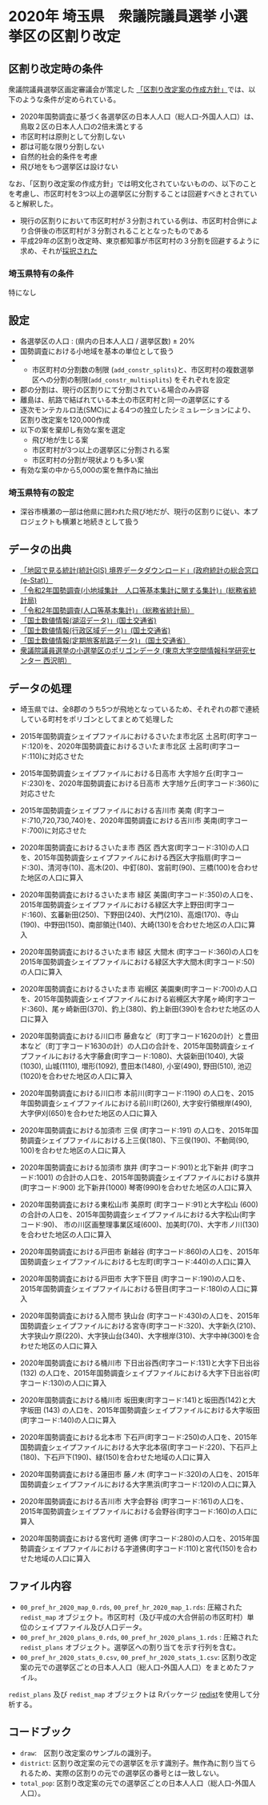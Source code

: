 # 2020年 埼玉県　衆議院議員選挙 小選挙区の区割り改定
## 区割り改定時の条件
衆議院議員選挙区画定審議会が策定した [「区割り改定案の作成方針」](https://www.soumu.go.jp/main_content/000794997.pdf)では、以下のような条件が定められている。

* 2020年国勢調査に基づく各選挙区の日本人人口（総人口-外国人人口）は、鳥取２区の日本人人口の2倍未満とする
* 市区町村は原則として分割しない
* 郡は可能な限り分割しない
* 自然的社会的条件を考慮
* 飛び地をもつ選挙区は設けない

なお、「区割り改定案の作成方針」では明文化されていないものの、以下のことを考慮し、市区町村を3つ以上の選挙区に分割することは回避すべきとされていると解釈した。

* 現行の区割りにおいて市区町村が３分割されている例は、市区町村合併により合併後の市区町村が３分割されることとなったものである
* 平成29年の区割り改定時、東京都知事が市区町村の３分割を回避するように求め、それが[採択された](https://www.soumu.go.jp/main_content/000761504.pdf)


### 埼玉県特有の条件 
<!--- This will be 特になし for prefectures except for 北海道 and 東京 -->
特になし

## 設定
* 各選挙区の人口 : (県内の日本人人口 / 選挙区数) ± 20%
* 国勢調査における小地域を基本の単位として扱う
* * 市区町村の分割数の制限 (`add_constr_splits`)と、市区町村の複数選挙区への分割の制限(`add_constr_multisplits`) をそれぞれを設定
* 郡の分割は、現行の区割りにて分割されている場合のみ許容
* 離島は、航路で結ばれている本土の市区町村と同一の選挙区にする
* 逐次モンテカルロ法(SMC)による4つの独立したシミュレーションにより、区割り改定案を120,000作成
* 以下の案を棄却し有効な案を選定
  + 飛び地が生じる案
  + 市区町村が3つ以上の選挙区に分割される案
  + 市区町村の分割が現状よりも多い案
* 有効な案の中から5,000の案を無作為に抽出

### 埼玉県特有の設定
* 深谷市横瀬の一部は他県に囲われた飛び地だが、現行の区割りに従い、本プロジェクトも横瀬と地続きとして扱う

<!--- [When largest municipality was set aside]  倉敷市の人口は、県の1議席あたりの人口（県の総人口 / 選挙区数）より大きい。そのため、最大市区町村の分割を許容しない区割りシミュレーションでは、倉敷市を対象外とし、単独で選挙区を構成させた。 -->
<!--- [Interpretation of requirements related to discontiguous areas] 宮城野区港５丁目は厳密には飛び地とみなすこともできるが、現行の区割りでは飛び地として扱われていないため、本プロジェクトでも飛び地として扱わない。-->
<!--- [When largest municipality was not split] 日本人人口が最大の市区町村であるいわき市は、1966年以降は市区町村合併を経ておらず、「平成の大合併以前の市区町村界」に該当する市区町村界が存在しない。よって、いわき市の分割を許容する案は作成せず、市区町村分割を許容しない案のみを作成した。-->


## データの出典
* [「地図で見る統計(統計GIS)  境界データダウンロード」(政府統計の総合窓口(e-Stat)）](https://www.e-stat.go.jp/gis/statmap-search?page=1&type=2&aggregateUnitForBoundary=A&toukeiCode=00200521)
* [「令和2年国勢調査(小地域集計　人口等基本集計に関する集計)」(総務省統計局)](https://www.e-stat.go.jp/stat-search/files?page=1&toukei=00200521&tstat=000001136464&cycle=0&tclass1=000001136472)
* [「令和2年国勢調査(人口等基本集計)」（総務省統計局）](https://www.e-stat.go.jp/stat-search/files?page=1&layout=datalist&toukei=00200521&tstat=000001136464&cycle=0&year=20200&month=24101210&tclass1=000001136466)
* [「国土数値情報(湖沼データ)」(国土交通省)](https://nlftp.mlit.go.jp/ksj/gml/datalist/KsjTmplt-W09-v2_2.html)
* [「国土数値情報(行政区域データ)」(国土交通省)](https://nlftp.mlit.go.jp/ksj/gml/datalist/KsjTmplt-N03-v2_3.html)
* [「国土数値情報(定期旅客航路データ)」（国土交通省）](https://nlftp.mlit.go.jp/ksj/gml/datalist/KsjTmplt-N09.html)
* [衆議院議員選挙の小選挙区のポリゴンデータ (東京大学空間情報科学研究センター 西沢明）](https://home.csis.u-tokyo.ac.jp/~nishizawa/senkyoku/)

## データの処理
* 埼玉県では、全8郡のうち5つが飛地となっているため、それぞれの郡で連続している町村をポリゴンとしてまとめて処理した

* 2015年国勢調査シェイプファイルにおけるさいたま市北区 土呂町(町字コード:120)を、2020年国勢調査におけるさいたま市北区 土呂町(町字コード:110)に対応させた

* 2015年国勢調査シェイプファイルにおける日高市 大字旭ケ丘(町字コード:230)を、2020年国勢調査における日高市 大字旭ケ丘(町字コード:360)に対応させた

* 2015年国勢調査シェイプファイルにおける吉川市 美南 (町字コード:710,720,730,740)を、2020年国勢調査における吉川市 美南(町字コード:700)に対応させた

* 2020年国勢調査におけるさいたま市 西区 西大宮(町字コード:310)の人口を、2015年国勢調査シェイプファイルにおける西区大字指扇(町字コード:30)、清河寺(10)、高木(20)、中釘(80)、宮前町(90)、三橋(100)を合わせた地区の人口に算入

* 2020年国勢調査におけるさいたま市 緑区 美園(町字コード:350)の人口を、2015年国勢調査シェイプファイルにおける緑区大字上野田(町字コード:160)、玄蕃新田(250)、下野田(240)、大門(210)、高畑(170)、寺山(190)、中野田(150)、南部領辻(140)、大崎(130)を合わせた地区の人口に算入

* 2020年国勢調査におけるさいたま市 緑区 大間木 (町字コード:360)の人口を2015年国勢調査シェイプファイルにおける緑区大字大間木(町字コード:50)の人口に算入

* 2020年国勢調査におけるさいたま市 岩槻区 美園東(町字コード:700)の人口を、2015年国勢調査シェイプファイルにおける岩槻区大字尾ヶ崎(町字コード:360)、尾ヶ崎新田(370)、釣上(380)、釣上新田(390)を合わせた地区の人口に算入

* 2020年国勢調査における川口市 藤倉など（町丁字コード1620の計）と豊田本など（町丁字コード1630の計）の人口の合計を、2015年国勢調査シェイプファイルにおける大字藤倉(町字コード:1080)、大袋新田(1040), 大袋(1030), 山城(1110), 増形(1092), 豊田本(1480), 小室(490), 野田(510), 池辺(1020)を合わせた地区の人口に算入

* 2020年国勢調査における川口市 本前川(町字コード:1190) の人口を、2015年国勢調査シェイプファイルにおける前川町(260), 大字安行領根岸(490), 大字伊刈(650)を合わせた地区の人口に算入

* 2020年国勢調査における加須市 三俣 (町字コード:191) の人口を、2015年国勢調査シェイプファイルにおける上三俣(180)、下三俣(190)、不動岡(90, 100)を合わせた地区の人口に算入

* 2020年国勢調査における加須市 旗井 (町字コード:901)と北下新井 (町字コード:1001) の合計の人口を、2015年国勢調査シェイプファイルにおける旗井 (町字コード:900) 北下新井(1000) 琴寄(990)を合わせた地区の人口に算入

* 2020年国勢調査における東松山市 美原町 (町字コード:91)と大字松山 (600) の合計の人口を、2015年国勢調査シェイプファイルにおける大字松山(町字コード:90)、 市の川区画整理事業区域(600)、加美町(70)、大字市ノ川(130)を合わせた地区の人口に算入

* 2020年国勢調査における戸田市 新越谷 (町字コード:860)の人口を、2015年国勢調査シェイプファイルにおける七左町(町字コード:440)の人口に算入

* 2020年国勢調査における戸田市 大字下笹目 (町字コード:190)の人口を、2015年国勢調査シェイプファイルにおける笹目(町字コード:180)の人口に算入

* 2020年国勢調査における入間市 狭山台 (町字コード:430)の人口を、2015年国勢調査シェイプファイルにおける宮寺(町字コード:320)、大字新久(210)、大字狭山ケ原(220)、大字狭山台(340)、大字根岸(310)、大字中神(300)を合わせた地区の人口に算入

* 2020年国勢調査における桶川市 下日出谷西(町字コード:131)と大字下日出谷(132) の人口を、2015年国勢調査シェイプファイルにおける大字下日出谷(町字コード:130)の人口に算入

* 2020年国勢調査における桶川市 坂田東(町字コード:141)と坂田西(142)と大字坂田 (143) の人口を、2015年国勢調査シェイプファイルにおける大字坂田 (町字コード:140)の人口に算入

* 2020年国勢調査における北本市 下石戸(町字コード:250)の人口を、2015年国勢調査シェイプファイルにおける大字北本宿(町字コード:220)、下石戸上(180)、下石戸下(190)、緑(150)を合わせた地域の人口に算入

* 2020年国勢調査における蓮田市 藤ノ木 (町字コード:320)の人口を、2015年国勢調査シェイプファイルにおける大字黒浜(町字コード:120)の人口に算入

* 2020年国勢調査における吉川市 大字会野谷 (町字コード:161)の人口を、2015年国勢調査シェイプファイルにおける会野谷(町字コード:160)の人口に算入

* 2020年国勢調査における宮代町 道佛 (町字コード:280)の人口を、2015年国勢調査シェイプファイルにおける字道佛(町字コード:110)と宮代(150)を合わせた地域の人口に算入

<!---[When manual processing was necessary when assessing contiguity] 宮城野区港５丁目を飛び地として扱わないため、作成した区割り案に飛び地が生じているかどうか判断する際、一時的に宮城野区港５丁目及び隣接する七ヶ浜町をデータから除外した。-->

## ファイル内容
* `00_pref_hr_2020_map_0.rds`, `00_pref_hr_2020_map_1.rds`: 圧縮された `redist_map` オブジェクト。市区町村（及び平成の大合併前の市区町村）単位のシェイプファイル及び人口データ。
* `00_pref_hr_2020_plans_0.rds`, `00_pref_hr_2020_plans_1.rds` :  圧縮された`redist_plans` オブジェクト。選挙区への割り当てを示す行列を含む。
* `00_pref_hr_2020_stats_0.csv`, `00_pref_hr_2020_stats_1.csv`: 区割り改定案の元での選挙区ごとの日本人人口（総人口-外国人人口）をまとめたファイル。

`redist_plans` 及び `redist_map` オブジェクトは Rパッケージ [redist](https://alarm-redist.github.io/redist/)を使用して分析する。

## コードブック
* `draw`:　区割り改定案のサンプルの識別子。
* `district`: 区割り改定案の元での選挙区を示す識別子。無作為に割り当てられるため、実際の区割りの元での選挙区の番号とは一致しない。
* `total_pop`: 区割り改定案の元での選挙区ごとの日本人人口（総人口-外国人人口）。
